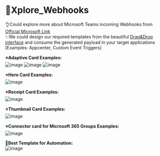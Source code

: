 # 🌠Xplore_Webhooks

👌Could explore more about Microsoft Teams incoming Webhooks from [Official Microsoft Link](https://learn.microsoft.com/en-us/microsoftteams/platform/webhooks-and-connectors/how-to/add-incoming-webhook?tabs=dotnet)  
✨We could design our required templates from the beautiful [Drag&Drop interface](https://adaptivecards.io/designer/) and consume the generated payload in your target applications [Examples: Appcenter, Custom Event Triggers]   

**⭐Adaptive Card Examples:**    
![image](https://github.com/Rupesh253/Xplore_Webhooks/assets/18684949/39a122d9-e756-480e-b279-8b110c780d9b)
![image](https://github.com/Rupesh253/Xplore_Webhooks/assets/18684949/948719a5-fea5-4979-99c0-3ace3201e4a7)
![image](https://github.com/Rupesh253/Xplore_Webhooks/assets/18684949/04b95fa5-7c73-45ef-83c1-99bd57f7fe7d)

**⭐Hero Card Examples:**    
![image](https://github.com/Rupesh253/Xplore_Webhooks/assets/18684949/5f55acb1-8474-46f5-a17e-594bea820d5b)

**⭐Receipt Card Examples:**    
![image](https://github.com/Rupesh253/Xplore_Webhooks/assets/18684949/2da7cf75-0dd6-4a61-b196-bb47e13de4c2)

**⭐Thumbnail Card Examples:**   
![image](https://github.com/Rupesh253/Xplore_Webhooks/assets/18684949/db099a8a-68cd-46b9-a52d-0080ca93bf97)

**⭐Connector card for Microsoft 365 Groups Examples:**    
![image](https://github.com/Rupesh253/Xplore_Webhooks/assets/18684949/95bccd07-9e7f-470a-a470-5cf1039e4812)

**🚀Best Template for Automation:**    
![image](https://github.com/Rupesh253/Xplore_Webhooks/assets/18684949/eae6d33e-e304-4d29-b46f-f215ea7ed2fe)

